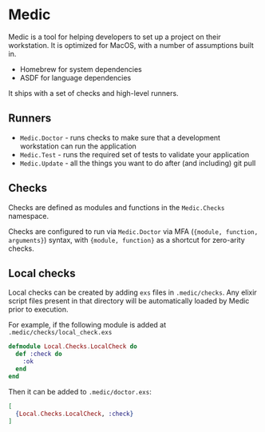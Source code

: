 # Medic

Medic is a tool for helping developers to set up a project on their workstation. It is optimized for MacOS, with
a number of assumptions built in.

* Homebrew for system dependencies
* ASDF for language dependencies

It ships with a set of checks and high-level runners.

## Runners

* `Medic.Doctor` - runs checks to make sure that a development workstation can
  run the application
* `Medic.Test` - runs the required set of tests to validate your application
* `Medic.Update` - all the things you want to do after (and including) git pull

## Checks

Checks are defined as modules and functions in the `Medic.Checks` namespace.

Checks are configured to run via `Medic.Doctor` via MFA 
(`{module, function, arguments}`) syntax, with `{module, function}` as a shortcut
for zero-arity checks.

## Local checks

Local checks can be created by adding `exs` files in `.medic/checks`. Any elixir
script files present in that directory will be automatically loaded by Medic
prior to execution.


For example, if the following module is added at `.medic/checks/local_check.exs`

```elixir
defmodule Local.Checks.LocalCheck do
  def :check do
    :ok
  end
end
```

Then it can be added to `.medic/doctor.exs`:

```elixir
[
  {Local.Checks.LocalCheck, :check}
]
```
